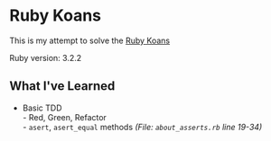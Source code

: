 # Ruby Koans

This is my attempt to solve the [Ruby Koans](https://www.rubykoans.com/)

Ruby version: 3.2.2

## What I've Learned

- Basic TDD  
\- Red, Green, Refactor  
\- `asert`, `asert_equal` methods *(File: `about_asserts.rb` line 19-34)*  